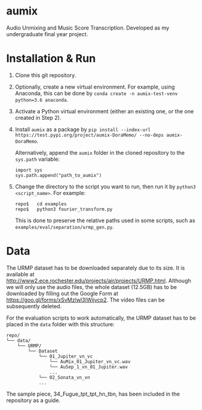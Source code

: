 # aumix
Audio Unmixing and Music Score Transcription. Developed as my undergraduate final year project.

# Installation & Run
1. Clone this git repository.
2. Optionally, create a new virtual environment. For example, using Anaconda, this can be done by `conda create -n aumix-test-venv python=3.6 anaconda`.
3. Activate a Python virtual environment (either an existing one, or the one created in Step 2).
4. Install `aumix` as a package by `pip install --index-url https://test.pypi.org/project/aumix-DoraMemo/ --no-deps aumix-DoraMemo`.

   Alternatively, append the `aumix` folder in the cloned repository to the `sys.path` variable:
   ```
   import sys
   sys.path.append("path_to_aumix")
   ```
4. Change the directory to the script you want to run, then run it by `python3 <script_name>`. For example:

   ```
   repo$   cd examples
   repo$   python3 fourier_transform.py
   ```
   
   This is done to preserve the relative paths used in some scripts, such as `examples/eval/separation/urmp_gen.py`.
   
   
# Data
The URMP dataset has to be downloaded separately due to its size. It is available at http://www2.ece.rochester.edu/projects/air/projects/URMP.html. Although we will only use the audio files, the whole dataset (12.5GB) has to be downloaded by filling out the Google Form at https://goo.gl/forms/xSvMzlwl3IWijvcp2. The video files can be subsequently deleted.

For the evaluation scripts to work automatically, the URMP dataset has to be placed in the `data` folder with this structure:
```
repo/
└── data/
    └── URMP/
        └── Dataset
            └── 01_Jupiter_vn_vc
                └── AuMix_01_Jupiter_vn_vc.wav
                └── AuSep_1_vn_01_Jupiter.wav
                ...
            └── 02_Sonata_vn_vn
            ...
```
The sample piece, 34_Fugue_tpt_tpt_hn_tbn, has been included in the repository as a guide.
